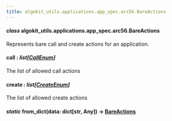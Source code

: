 ```yaml
---
title: algokit_utils.applications.app_spec.arc56.BareActions
---
```


#### _class_ algokit_utils.applications.app_spec.arc56.BareActions

Represents bare call and create actions for an application.

#### call _: list[[CallEnum](/reference/algokit-utils-py/api/CallEnum#algokit_utils.applications.app_spec.arc56.CallEnum)]_

The list of allowed call actions

#### create _: list[[CreateEnum](/reference/algokit-utils-py/api/CreateEnum#algokit_utils.applications.app_spec.arc56.CreateEnum)]_

The list of allowed create actions

#### _static_ from_dict(data: dict[str, Any]) → [BareActions](#algokit_utils.applications.app_spec.arc56.BareActions)
